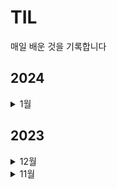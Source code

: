 # TIL
매일 배운 것을 기록합니다
## 2024
<details>
  <summary>1월</summary>
  - <summary>0108</summary>
  - 추천시스템의 성능개선 (rank_aware)검색모델 평가지표 MRR, MaP, nDCG 일독 
  - <summary>0107</summary>
  A/B TEST 도서 ~40p
  - <summary>0106</summary>
  - 추천시스템에서 피어슨, 코사인 유사도 구현하는 글 업로드
  - https://blog.naver.com/malcha0808/223314589405
  - <summary>0105</summary>
  - RMSE
  <summary>0103</summary>
  - 피어슨 상관관계
  <summary>0102</summary>
  - 인프런 : 웹사이트 퍼포먼스 분석 - 02
  <summary>0101</summary>
  - 데이터 로그 지표 설계 - 03. 로그 설계 질문 및 보완(고정 파라미터 vs 가변파라미터)
</details>


## 2023

  <details>
  <summary>12월</summary>
   <summary>1228</summary>
  - A/B 테스트 1/4 읽고 요약하기
  - SQL ga관련 코드 2개 풀기
    <summary>1227</summary>
  - Tracking Plan 작성하기
   <summary>1226</summary>
  - 다양한 사례로 익히는 SQL 데이터분석 5개 강의 듣고 복습 (페이지별 이탈율/종료율)
   <summary>1211</summary>
  - 모각공 스터디 시작, 데이터로그지표 설계하기 강의 듣고 문제풀이, 블로그 글 업로드
  <summary>1207</summary>
  - [CF기반 추천시스템 디벨롭] 유사도 계산 방식 비교 (코사인 VS 피어슨) 블로그 글 정리 (https://blog.naver.com/malcha0808/postwrite?categoryNo=18)
  <summary>1201</summary>
  - 와인 추천시스템 구현
  </details>

  <details>
  <summary>11월</summary>
  <summary>1129</summary>
  - 다양한 사례로 익히는 SQL 데이터분석 5개 강의 듣고 복습
  <img src="https://github.com/malchalog/TIL/assets/141055063/8e190268-62a9-49e9-b0ba-bcd398ced6ce"  width="700" height="370">
  </details>





